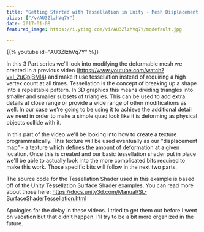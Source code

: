 ```yaml
---
title: "Getting Started with Tessellation in Unity - Mesh Displacement - Part 1"
alias: ["/v/AU3ZlzhVq7Y"]
date: 2017-01-08
featured_image: https://i.ytimg.com/vi/AU3ZlzhVq7Y/mqdefault.jpg

---
```


{{% youtube id="AU3ZlzhVq7Y" %}}

In this 3 Part series we'll look into modifying the deformable mesh we created in a previous video (https://www.youtube.com/watch?v=l_2uGpjBMl4) and make it use tessellation instead of requiring a high vertex count at all times. Tessellation is the concept of breaking up a shape into a repeatable pattern. In 3D graphics this means dividing triangles into smaller and smaller subsets of triangles. This can be used to add extra details at close range or provide a wide range of other modifications as well. In our case we're going to be using it to achieve the additional detail we need in order to make a simple quad look like it is deforming as physical objects collide with it.

In this part of the video we'll be looking into how to create a texture programmatically. This texture will be used eventually as our "displacement map" - a texture which defines the amount of deformation at a given location. Once this is created and our basic tessellation shader put in place we'll be able to actually look into the more complicated bits required to make this work. Those specific bits will follow in the next two parts.

The source code for the Tessellation Shader used in this example is based off of the Unity Tessellation Surface Shader examples. You can read more about those here: https://docs.unity3d.com/Manual/SL-SurfaceShaderTessellation.html

Apologies for the delay in these videos. I tried to get them out before I went on vacation but that didn't happen. I'll try to be a bit more organized in the future.